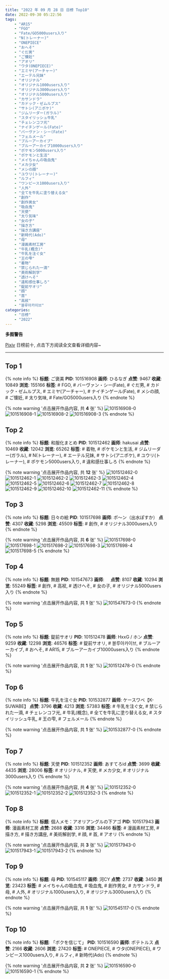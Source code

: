 ```yaml
---
title: "2022 年 09 月 28 日 日榜 Top10"
date: 2022-09-30 05:22:56
tags:
    - "AR15"
    - "FGO"
    - "Fate/GO5000users入り"
    - "N(トレーナー)"
    - "ONEPIECE"
    - "おへそ"
    - "ぐだ男"
    - "ご懐妊"
    - "アオリ"
    - "ウタ(ONEPIECE)"
    - "エミヤ(アーチャー)"
    - "エーテル兄妹"
    - "オリジナル"
    - "オリジナル1000users入り"
    - "オリジナル3000users入り"
    - "オリジナル5000users入り"
    - "カサンドラ"
    - "カドック・ゼムルプス"
    - "サトシ(アニポケ)"
    - "ジムリーダー(ガラル)"
    - "スタイリッシュ牛乳"
    - "チェレンコフ光"
    - "ナイチンゲール(Fate)"
    - "バーヴァン・シー(Fate)"
    - "フェルメール"
    - "ブルーアーカイブ"
    - "ブルーアーカイブ10000users入り"
    - "ポケモン5000users入り"
    - "ポケモンと生活"
    - "メイちゃんの吸血鬼"
    - "メカ少女"
    - "メシの顔"
    - "ユウリ(トレーナー)"
    - "ルフィ"
    - "ワンピース1000users入り"
    - "人外"
    - "全てを牛乳に塗り替える女"
    - "創作"
    - "創作男女"
    - "吸血鬼"
    - "天使"
    - "太り気味"
    - "女の子"
    - "描き方"
    - "描き方講座"
    - "新時代(Ado)"
    - "母"
    - "漫画素材工房"
    - "牛乳(概念)"
    - "牛乳を注ぐ女"
    - "王の雫"
    - "着物"
    - "禁じられた一滴"
    - "美術解剖学"
    - "透けへそ"
    - "違和感仕事しろ"
    - "錠前サオリ"
    - "顔"
    - "首"
    - "高衩"
    - "블루아카이브"
categories:
    - "日榜"
    - "2022"
---
```


<i class="fa fa-triangle-exclamation"></i>**多图警告**<i class="fa fa-triangle-exclamation"></i>

[Pixiv](https://www.pixiv.net/) 日榜前十, 点击下方阅读全文查看详细内容~

<!-- more -->

---

## Top 1

{% note info %}
**标题**: ご褒美
**PID**: 101516908 **画师**: ひるなぎ
**点赞**: 9467 **收藏**: 10849 **浏览**: 155166
**标签**: # FGO, # バーヴァン・シー(Fate), # ぐだ男, # カドック・ゼムルプス, # エミヤ(アーチャー), # ナイチンゲール(Fate), # メシの顔, # ご懐妊, # 太り気味, # Fate/GO5000users入り
{% endnote %}

{% note warning '点击展开作品内容, 共 **4** 张' %}
![101516908-0](https://i.pixiv.re/img-original/img/2022/09/27/06/00/02/101516908_p0.jpg)
![101516908-1](https://i.pixiv.re/img-original/img/2022/09/27/06/00/02/101516908_p1.jpg)
![101516908-2](https://i.pixiv.re/img-original/img/2022/09/27/06/00/02/101516908_p2.jpg)
![101516908-3](https://i.pixiv.re/img-original/img/2022/09/27/06/00/02/101516908_p3.jpg)
{% endnote %}

## Top 2

{% note info %}
**标题**: 和服化まとめ
**PID**: 101512462 **画师**: hakusai
**点赞**: 10469 **收藏**: 12042 **浏览**: 65262
**标签**: # 着物, # ポケモンと生活, # ジムリーダー(ガラル), # N(トレーナー), # エーテル兄妹, # サトシ(アニポケ), # ユウリ(トレーナー), # ポケモン5000users入り, # 違和感仕事しろ
{% endnote %}

{% note warning '点击展开作品内容, 共 **12** 张' %}
![101512462-0](https://i.pixiv.re/img-original/img/2022/09/28/02/45/06/101512462_p0.jpg)
![101512462-1](https://i.pixiv.re/img-original/img/2022/09/28/02/45/06/101512462_p1.jpg)
![101512462-2](https://i.pixiv.re/img-original/img/2022/09/28/02/45/06/101512462_p2.jpg)
![101512462-3](https://i.pixiv.re/img-original/img/2022/09/28/02/45/06/101512462_p3.jpg)
![101512462-4](https://i.pixiv.re/img-original/img/2022/09/28/02/45/06/101512462_p4.jpg)
![101512462-5](https://i.pixiv.re/img-original/img/2022/09/28/02/45/06/101512462_p5.jpg)
![101512462-6](https://i.pixiv.re/img-original/img/2022/09/28/02/45/06/101512462_p6.jpg)
![101512462-7](https://i.pixiv.re/img-original/img/2022/09/28/02/45/06/101512462_p7.jpg)
![101512462-8](https://i.pixiv.re/img-original/img/2022/09/28/02/45/06/101512462_p8.jpg)
![101512462-9](https://i.pixiv.re/img-original/img/2022/09/28/02/45/06/101512462_p9.jpg)
![101512462-10](https://i.pixiv.re/img-original/img/2022/09/28/02/45/06/101512462_p10.jpg)
![101512462-11](https://i.pixiv.re/img-original/img/2022/09/28/02/45/06/101512462_p11.jpg)
{% endnote %}

## Top 3

{% note info %}
**标题**: 日々の絵
**PID**: 101517698 **画师**: ポ～ン（出水ぽすか）
**点赞**: 4307 **收藏**: 5298 **浏览**: 45509
**标签**: # 創作, # オリジナル3000users入り
{% endnote %}

{% note warning '点击展开作品内容, 共 **6** 张' %}
![101517698-0](https://i.pixiv.re/img-original/img/2022/09/27/07/30/02/101517698_p0.jpg)
![101517698-1](https://i.pixiv.re/img-original/img/2022/09/27/07/30/02/101517698_p1.jpg)
![101517698-2](https://i.pixiv.re/img-original/img/2022/09/27/07/30/02/101517698_p2.jpg)
![101517698-3](https://i.pixiv.re/img-original/img/2022/09/27/07/30/02/101517698_p3.jpg)
![101517698-4](https://i.pixiv.re/img-original/img/2022/09/27/07/30/02/101517698_p4.jpg)
![101517698-5](https://i.pixiv.re/img-original/img/2022/09/27/07/30/02/101517698_p5.jpg)
{% endnote %}

## Top 4

{% note info %}
**标题**: 無題
**PID**: 101547673 **画师**: ㅤ
**点赞**: 8107 **收藏**: 10294 **浏览**: 55249
**标签**: # 創作, # 高衩, # 透けへそ, # 女の子, # オリジナル5000users入り
{% endnote %}

{% note warning '点击展开作品内容, 共 **1** 张' %}
![101547673-0](https://i.pixiv.re/img-original/img/2022/09/28/20/08/41/101547673_p0.jpg)
{% endnote %}

## Top 5

{% note info %}
**标题**: 錠前サオリ
**PID**: 101512478 **画师**: HxxG / ホン
**点赞**: 9259 **收藏**: 12298 **浏览**: 46576
**标签**: # 錠前サオリ, # 블루아카이브, # ブルーアーカイブ, # おへそ, # AR15, # ブルーアーカイブ10000users入り
{% endnote %}

{% note warning '点击展开作品内容, 共 **1** 张' %}
![101512478-0](https://i.pixiv.re/img-original/img/2022/09/27/00/01/50/101512478_p0.png)
{% endnote %}

## Top 6

{% note info %}
**标题**: 牛乳を注ぐ女
**PID**: 101532877 **画师**: ケースワベ【K-SUWABE】
**点赞**: 3796 **收藏**: 4213 **浏览**: 57383
**标签**: # 牛乳を注ぐ女, # 禁じられた一滴, # チェレンコフ光, # 牛乳(概念), # 全てを牛乳に塗り替える女, # スタイリッシュ牛乳, # 王の雫, # フェルメール
{% endnote %}

{% note warning '点击展开作品内容, 共 **1** 张' %}
![101532877-0](https://i.pixiv.re/img-original/img/2022/09/28/00/00/35/101532877_p0.jpg)
{% endnote %}

## Top 7

{% note info %}
**标题**: 天使
**PID**: 101512352 **画师**: あすてろid
**点赞**: 3699 **收藏**: 4435 **浏览**: 28006
**标签**: # オリジナル, # 天使, # メカ少女, # オリジナル3000users入り
{% endnote %}

{% note warning '点击展开作品内容, 共 **4** 张' %}
![101512352-0](https://i.pixiv.re/img-original/img/2022/09/27/00/00/28/101512352_p0.png)
![101512352-1](https://i.pixiv.re/img-original/img/2022/09/27/00/00/28/101512352_p1.png)
![101512352-2](https://i.pixiv.re/img-original/img/2022/09/27/00/00/28/101512352_p2.png)
![101512352-3](https://i.pixiv.re/img-original/img/2022/09/27/00/00/28/101512352_p3.png)
{% endnote %}

## Top 8

{% note info %}
**标题**: 個人メモ：アオリアングルの下アゴ
**PID**: 101517943 **画师**: 漫画素材工房
**点赞**: 2688 **收藏**: 3316 **浏览**: 34466
**标签**: # 漫画素材工房, # 描き方, # 描き方講座, # 美術解剖学, # 顔, # 首, # アオリ
{% endnote %}

{% note warning '点击展开作品内容, 共 **3** 张' %}
![101517943-0](https://i.pixiv.re/img-original/img/2022/09/27/08/00/01/101517943_p0.jpg)
![101517943-1](https://i.pixiv.re/img-original/img/2022/09/27/08/00/01/101517943_p1.jpg)
![101517943-2](https://i.pixiv.re/img-original/img/2022/09/27/08/00/01/101517943_p2.jpg)
{% endnote %}

## Top 9

{% note info %}
**标题**: 母
**PID**: 101545117 **画师**: 河CY
**点赞**: 2737 **收藏**: 3450 **浏览**: 23423
**标签**: # メイちゃんの吸血鬼, # 吸血鬼, # 創作男女, # カサンドラ, # 母, # 人外, # オリジナル1000users入り, # オリジナル3000users入り
{% endnote %}

{% note warning '点击展开作品内容, 共 **1** 张' %}
![101545117-0](https://i.pixiv.re/img-original/img/2022/09/28/17/58/53/101545117_p0.jpg)
{% endnote %}

## Top 10

{% note info %}
**标题**: 「ボクを信じて」
**PID**: 101516590 **画师**: ポテトルス
**点赞**: 2166 **收藏**: 2606 **浏览**: 27420
**标签**: # ONEPIECE, # ウタ(ONEPIECE), # ワンピース1000users入り, # ルフィ, # 新時代(Ado)
{% endnote %}

{% note warning '点击展开作品内容, 共 **2** 张' %}
![101516590-0](https://i.pixiv.re/img-original/img/2022/09/27/05/10/45/101516590_p0.jpg)
![101516590-1](https://i.pixiv.re/img-original/img/2022/09/27/05/10/45/101516590_p1.jpg)
{% endnote %}
